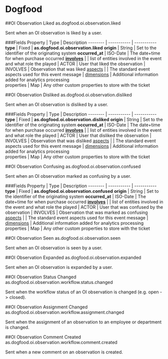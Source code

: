# Dogfood

##OI Observation Liked
as.dogfood.oi.observation.liked

Sent when an OI observation is liked by a user.

###Fields
Property | Type | Description
-------- | ----------- | -----------
**type** | Fixed | **as.dogfood.oi.observation.liked**
**origin** | String | Set to the identifier of the originating system
**occurred_at** | ISO-Date | The date+time for when purchase occurred
**[involves](/as-api.html#event-relations)** | | list of entities involved in the event and what role the played
 | ACTOR | User that liked the observation
 | INVOLVES | Observation that was liked
[aspects](/as-api.html#aspects) | | The standard event aspects used for this event message
 | [dimensions](/as-api.html#dimensions-metricsfacts) | Additional information added for analytics processing  
properties | Map | Any other custom  properties to store with the ticket 

##OI Observation Disliked
as.dogfood.oi.observation.disliked

Sent when an OI observation is disliked by a user.

###Fields
Property | Type | Description
-------- | ----------- | -----------
**type** | Fixed | **as.dogfood.oi.observation.disliked**
**origin** | String | Set to the identifier of the originating system
**occurred_at** | ISO-Date | The date+time for when purchase occurred
**[involves](/as-api.html#event-relations)** | | list of entities involved in the event and what role the played
 | ACTOR | User that disliked the observation
 | INVOLVES | Observation that was disliked
[aspects](/as-api.html#aspects) | | The standard event aspects used for this event message
 | [dimensions](/as-api.html#dimensions-metricsfacts) | Additional information added for analytics processing  
properties | Map | Any other custom  properties to store with the ticket 

##OI Observation Confusing
as.dogfood.oi.observation.confused

Sent when an OI observation marked as confusing by a user.

###Fields
Property | Type | Description
-------- | ----------- | -----------
**type** | Fixed | **as.dogfood.oi.observation.confused**
**origin** | String | Set to the identifier of the originating system
**occurred_at** | ISO-Date | The date+time for when purchase occurred
**[involves](/as-api.html#event-relations)** | | list of entities involved in the event and what role the played
 | ACTOR | User that was confused by the observation
 | INVOLVES | Observation that was marked as confusing
[aspects](/as-api.html#aspects) | | The standard event aspects used for this event message
 | [dimensions](/as-api.html#dimensions-metricsfacts) | Additional information added for analytics processing  
properties | Map | Any other custom  properties to store with the ticket 

##OI Observation Seen
as.dogfood.oi.observation.seen

Sent when an OI observation is seen by a user.

##OI Observation Expanded
as.dogfood.oi.observation.expanded

Sent when an OI observation is expanded by a user.

##OI Observation Status Changed
as.dogfood.oi.observation.workflow.status.changed

Sent when the workflow status of an OI observation is changed (e.g. open -> closed).

##OI Observation Assignment Changed
as.dogfood.oi.observation.workflow.assignment.changed

Sent when the assignment of an observation to an employee or department is changed.

##OI Observation Comment Created
as.dogfood.oi.observation.workflow.comment.created

Sent when a new comment on an observation is created.


